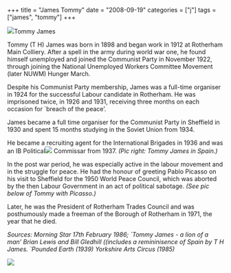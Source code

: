 +++
title = "James Tommy"
date = "2008-09-19"
categories = ["j"]
tags = ["james", "tommy"]
+++

![](http://79.170.40.183/grahamstevenson.me.uk/images/stories/James%20Tommy%20%60mature%20years'(1).jpg)Tommy James

Tommy (T H) James was born in 1898 and began work in 1912 at Rotherham Main Colliery. After a spell in the army during world war one, he found himself unemployed and joined the Communist Party in November 1922, through joining the National Unemployed Workers Committee Movement (later NUWM) Hunger March.

Despite his Communist Party membership, James was a full-time organiser in 1924 for the successful Labour candidate in Rotherham. He was imprisoned twice, in 1926 and 1931, receiving three months on each occasion for \`breach of the peace’.

James became a full time organiser for the Communist Party in Sheffield in 1930 and spent 15 months studying in the Soviet Union from 1934.  

He became a recruiting agent for the International Brigades in 1936 and was an IB Political![](http://79.170.40.183/grahamstevenson.me.uk/images/stories/James%20Tommy%20in%20Spain(1).jpg) Commissar from 1937. _(Pic right: Tommy James in Spain.)_ 

In the post war period, he was especially active in the labour movement and in the struggle for peace. He had the honour of greeting Pablo Picasso on his visit to Sheffield for the 1950 World Peace Council, which was aborted by the then Labour Government in an act of political sabotage. _(See pic below of Tommy with Picasso.)_

Later, he was the President of Rotherham Trades Council and was posthumously made a freeman of the Borough of Rotherham in 1971, the year that he died.

_Sources: Morning Star 17th February 1986; \`Tommy James - a lion of a man’ Brian Lewis and Bill Gledhill ((includes a remininisence of Spain by T H James. \`Pounded Earth (1939) Yorkshire Arts Circus (1985)_   

![](http://79.170.40.183/grahamstevenson.me.uk/images/stories/James%20Tommy%20with%20Picasso(1).jpg)
